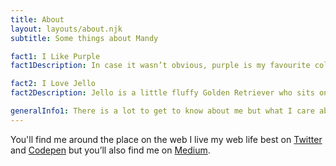```yaml
---
title: About
layout: layouts/about.njk
subtitle: Some things about Mandy

fact1: I Like Purple
fact1Description: In case it wasn’t obvious, purple is my favourite colour.

fact2: I Love Jello
fact2Description: Jello is a little fluffy Golden Retriever who sits on my feet when I work from home.

generalInfo1: There is a lot to get to know about me but what I care about most is helping people be the best person they can be and trying to help them accomplish their goals however I can.
---
```


You'll find me around the place on the web I live my web life best on [Twitter](https://twitter.com/mandy_kerr) and [Codepen](https://codepen.io/mandymichael) but you’ll also find me on [Medium](https://medium.com/@mandy.michael).